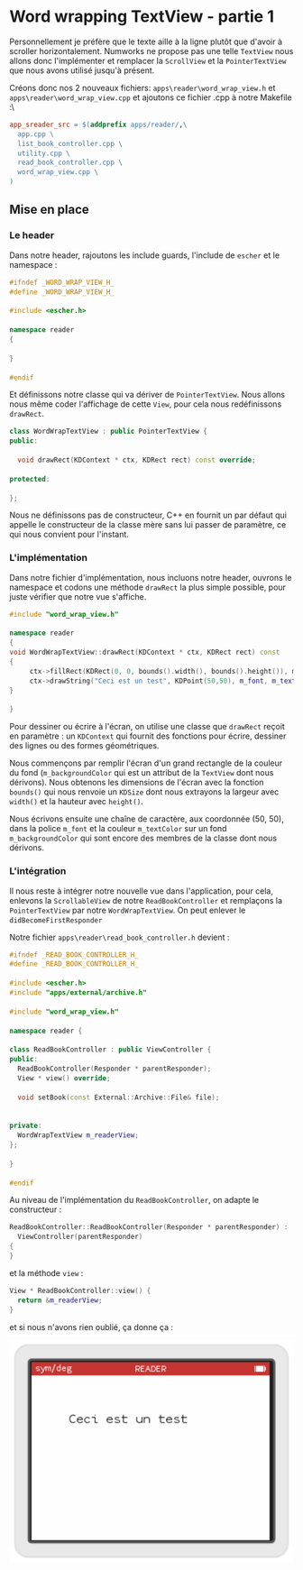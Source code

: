 # Word wrapping TextView - partie 1

Personnellement je préfère que le texte aille à la ligne plutôt que d'avoir à scroller horizontalement. Numworks ne propose pas une telle `TextView` nous allons donc l'implémenter et remplacer la `ScrollView` et la `PointerTextView` que nous avons utilisé jusqu'à présent.

Créons donc nos 2 nouveaux fichiers: `apps\reader\word_wrap_view.h` et `apps\reader\word_wrap_view.cpp` et ajoutons ce fichier .cpp à notre Makefile :\
```Makefile
app_sreader_src = $(addprefix apps/reader/,\
  app.cpp \
  list_book_controller.cpp \
  utility.cpp \
  read_book_controller.cpp \
  word_wrap_view.cpp \
)
```

## Mise en place

### Le header

Dans notre header, rajoutons les include guards, l'include de `escher` et le namespace :
```c++
#ifndef _WORD_WRAP_VIEW_H_
#define _WORD_WRAP_VIEW_H_

#include <escher.h>

namespace reader
{
    
}

#endif
```

Et définissons notre classe qui va dériver de `PointerTextView`. Nous allons nous même coder l'affichage de cette `View`, pour cela nous redéfinissons `drawRect`.
```c++
class WordWrapTextView : public PointerTextView {
public:

  void drawRect(KDContext * ctx, KDRect rect) const override;
  
protected:
  
};

```

Nous ne définissons pas de constructeur, C++ en fournit un par défaut qui appelle le constructeur de la classe mère sans lui passer de paramètre, ce qui nous convient pour l'instant.

### L'implémentation
Dans notre fichier d'implémentation, nous incluons notre header, ouvrons le namespace et codons une méthode `drawRect` la plus simple possible, pour juste vérifier que notre vue s'affiche.
```c++
#include "word_wrap_view.h"

namespace reader
{
void WordWrapTextView::drawRect(KDContext * ctx, KDRect rect) const
{
     ctx->fillRect(KDRect(0, 0, bounds().width(), bounds().height()), m_backgroundColor);
     ctx->drawString("Ceci est un test", KDPoint(50,50), m_font, m_textColor, m_backgroundColor);
}

}
```

Pour dessiner ou écrire à l'écran, on utilise une classe que `drawRect` reçoit en paramètre : un `KDContext` qui fournit des fonctions pour écrire, dessiner des lignes ou des formes géométriques. 

Nous commençons par remplir l'écran d'un grand rectangle de la couleur du fond (`m_backgroundColor` qui est un attribut de la `TextView` dont nous dérivons). Nous obtenons les dimensions de l'écran avec la fonction `bounds()` qui nous renvoie un `KDSize` dont nous extrayons la largeur avec `width()` et la hauteur avec `height()`.

Nous écrivons ensuite une chaîne de caractère, aux coordonnée (50, 50), dans la police `m_font` et la couleur `m_textColor` sur un fond `m_backgroundColor` qui sont encore des membres de la classe dont nous dérivons.

### L'intégration

Il nous reste à intégrer notre nouvelle vue dans l'application, pour cela, enlevons la `ScrollableView` de notre `ReadBookController` et remplaçons la `PointerTextView` par notre `WordWrapTextView`. On peut enlever le `didBecomeFirstResponder`

Notre fichier `apps\reader\read_book_controller.h` devient :
```c++
#ifndef _READ_BOOK_CONTROLLER_H_
#define _READ_BOOK_CONTROLLER_H_

#include <escher.h>
#include "apps/external/archive.h"

#include "word_wrap_view.h"

namespace reader {

class ReadBookController : public ViewController {
public:
  ReadBookController(Responder * parentResponder);
  View * view() override;

  void setBook(const External::Archive::File& file);

  
private:
  WordWrapTextView m_readerView;  
};

}

#endif
```

Au niveau de l'implémentation du `ReadBookController`, on adapte le constructeur :
```c++
ReadBookController::ReadBookController(Responder * parentResponder) :
  ViewController(parentResponder)  
{  
}
```

et la méthode `view` :
```c++
View * ReadBookController::view() {
  return &m_readerView;
}
```

et si nous n'avons rien oublié, ça donne ça :

![Liste de fichiers](../wrap-test.png)
